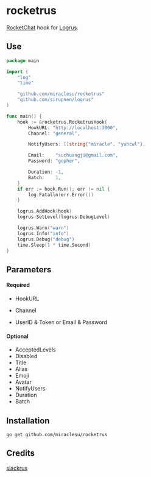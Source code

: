 rocketrus
========

[RocketChat](https://rocket.chat/) hook for [Logrus](https://github.com/sirupsen/logrus). 

## Use

```go
package main

import (
	"log"
	"time"

	"github.com/miraclesu/rocketrus"
	"github.com/sirupsen/logrus"
)

func main() {
	hook := &rocketrus.RocketrusHook{
		HookURL: "http://localhost:3000",
		Channel: "general",

		NotifyUsers: []string{"miracle", "yuhcwl"},

		Email:    "suchuangji@gmail.com",
		Password: "gopher",

		Duration: -1,
		Batch:    1,
	}
	if err := hook.Run(); err != nil {
		log.Fatalln(err.Error())
	}

	logrus.AddHook(hook)
	logrus.SetLevel(logrus.DebugLevel)

	logrus.Warn("warn")
	logrus.Info("info")
	logrus.Debug("debug")
	time.Sleep(1 * time.Second)
}
```

## Parameters

#### Required
  * HookURL
  * Channel

  * UserID & Token or Email & Password

#### Optional
  * AcceptedLevels
  * Disabled
  * Title
  * Alias
  * Emoji
  * Avatar
  * NotifyUsers
  * Duration
  * Batch
## Installation

    go get github.com/miraclesu/rocketrus

## Credits

[slackrus](https://github.com/johntdyer/slackrus)